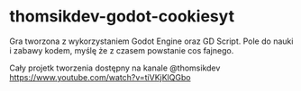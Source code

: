 # thomsikdev-godot-cookiesyt

Gra tworzona z wykorzystaniem Godot Engine oraz GD Script.
Pole do nauki i zabawy kodem, myślę że z czasem powstanie cos fajnego.

Cały projetk tworzenia dostępny na kanale @thomsikdev
https://www.youtube.com/watch?v=tiVKjKlQGbo

